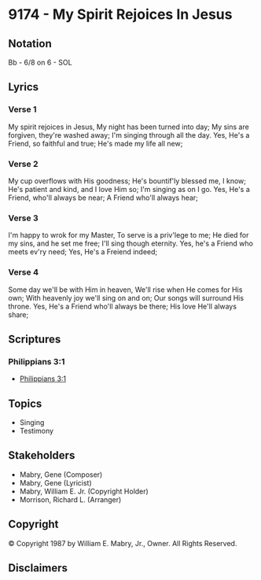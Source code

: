 # 9174 - My Spirit Rejoices In Jesus

## Notation

Bb - 6/8 on 6 - SOL

## Lyrics

### Verse 1

My spirit rejoices in Jesus, My night has been turned into day; My sins are forgiven, they're washed away; I'm singing through all the day. Yes, He's a Friend, so faithful and true; He's made my life all new;

### Verse 2

My cup overflows with His goodness; He's bountif'ly blessed me, I know; He's patient and kind, and I love Him so; I'm singing as on I go. Yes, He's a Friend, who'll always be near;  A Friend who'll always hear;

### Verse 3

I'm happy to wrok for my Master, To serve is a priv'lege to me; He died for my sins, and he set me free; I'll sing though eternity. Yes, he's a Friend who meets ev'ry need; Yes, He's a Freiend indeed;

### Verse 4

Some day we'll be with Him in heaven, We'll rise when He comes for His own; With heavenly joy we'll sing on and on; Our songs will surround His throne. Yes, He's a Friend who'll always be there; His love He'll always share;


## Scriptures

### Philippians 3:1

- [Philippians 3:1](https://www.biblegateway.com/passage/?search=Philippians%203%3A1)


## Topics

- Singing
- Testimony

## Stakeholders

- Mabry, Gene (Composer)
- Mabry, Gene (Lyricist)
- Mabry, William E.  Jr. (Copyright Holder)
- Morrison, Richard L. (Arranger)

## Copyright

© Copyright 1987 by William E. Mabry, Jr., Owner. All Rights Reserved.


## Disclaimers


